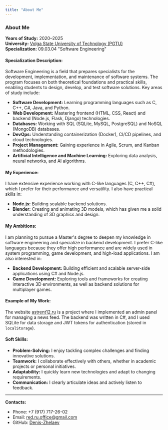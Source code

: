 ```yaml
---
title: "About Me"
---
```


### About Me
**Years of Study:** 2020–2025  
**University:** [Volga State University of Technology (PGTU)](https://www.volgatech.net/)  
**Specialization:** 09.03.04 "Software Engineering"

#### Specialization Description:
Software Engineering is a field that prepares specialists for the development, implementation, and maintenance of software systems. The program focuses on both theoretical foundations and practical skills, enabling students to design, develop, and test software solutions. Key areas of study include:

- **Software Development:** Learning programming languages such as C, C++, C#, Java, and Python.
- **Web Development:** Mastering frontend (HTML, CSS, React) and backend (Node.js, Flask, Django) technologies.
- **Databases:** Working with SQL (SQLite, MySQL, PostgreSQL) and NoSQL (MongoDB) databases.
- **DevOps:** Understanding containerization (Docker), CI/CD pipelines, and cloud technologies.
- **Project Management:** Gaining experience in Agile, Scrum, and Kanban methodologies.
- **Artificial Intelligence and Machine Learning:** Exploring data analysis, neural networks, and AI algorithms.

#### My Experience:
I have extensive experience working with C-like languages (C, C++, C#), which I prefer for their performance and versatility. I also have practical skills in:
- **Node.js:** Building scalable backend solutions.
- **Blender:** Creating and animating 3D models, which has given me a solid understanding of 3D graphics and design.

#### My Ambitions:
I am planning to pursue a Master's degree to deepen my knowledge in software engineering and specialize in backend development. I prefer C-like languages because they offer high performance and are widely used in system programming, game development, and high-load applications. I am also interested in:
- **Backend Development:** Building efficient and scalable server-side applications using C# and Node.js.
- **Game Development:** Exploring tools and frameworks for creating interactive 3D environments, as well as backend solutions for multiplayer games.

#### Example of My Work:
The website [astrent12.ru](https://astrent12.ru) is a project where I implemented an admin panel for managing a news feed. The backend was written in C#, and I used SQLite for data storage and JWT tokens for authentication (stored in `localStorage`).

#### Soft Skills:
- **Problem-Solving:** I enjoy tackling complex challenges and finding innovative solutions.
- **Teamwork:** I collaborate effectively with others, whether in academic projects or personal initiatives.
- **Adaptability:** I quickly learn new technologies and adapt to changing requirements.
- **Communication:** I clearly articulate ideas and actively listen to feedback.

---

**Contacts:**
- Phone: +7 (917) 717-26-02
- Email: red.ru.office@gmail.com
- GitHub: [Denis-Zhelaev](https://github.com/Denis-Zhelaev)
